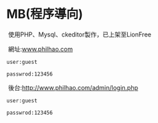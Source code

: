 # MB(程序導向)
  使用PHP、Mysql、ckeditor製作，已上架至LionFree
  
  網址:www.philhao.com
  
    user:guest
    
    passwrod:123456
    
  後台:http://www.philhao.com/admin/login.php
  
    user:guest
    
    passwrod:123456
  
  
